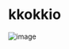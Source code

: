 # kkokkio

![image](https://github.com/user-attachments/assets/92a47e00-87da-453c-8aea-f2e8c21a4ec8)
